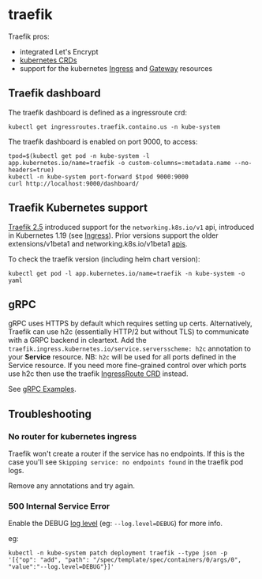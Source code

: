 # traefik

Traefik pros:

- integrated Let's Encrypt
- [kubernetes CRDs](https://doc.traefik.io/traefik/routing/providers/kubernetes-crd/)
- support for the kubernetes [Ingress](https://kubernetes.io/docs/concepts/services-networking/ingress/) and [Gateway](https://gateway-api.sigs.k8s.io/) resources

## Traefik dashboard

The traefik dashboard is defined as a ingressroute crd:

```
kubectl get ingressroutes.traefik.containo.us -n kube-system
```

The traefik dashboard is enabled on port 9000, to access:

```
tpod=$(kubectl get pod -n kube-system -l app.kubernetes.io/name=traefik -o custom-columns=:metadata.name --no-headers=true)
kubectl -n kube-system port-forward $tpod 9000:9000
curl http://localhost:9000/dashboard/
```

## Traefik Kubernetes support

[Traefik 2.5](https://github.com/traefik/traefik/commit/29908098e47f0458b5d5f50a59fe3583f63874c7) introduced support for the `networking.k8s.io/v1` api, introduced in Kubernetes 1.19 (see [Ingress](https://kubernetes.io/docs/concepts/services-networking/ingress/)). Prior versions support the older extensions/v1beta1 and networking.k8s.io/v1beta1 [apis](https://kubernetes.io/docs/reference/using-api/deprecation-guide/#ingress-v122).

To check the traefik version (including helm chart version):

```
kubectl get pod -l app.kubernetes.io/name=traefik -n kube-system -o yaml
```

## gRPC

gRPC uses HTTPS by default which requires setting up certs. Alternatively, Traefik can use h2c (essentially HTTP/2 but without TLS) to communicate with a GRPC backend in cleartext. Add the `traefik.ingress.kubernetes.io/service.serversscheme: h2c` annotation to your **Service** resource. NB: `h2c` will be used for all ports defined in the Service resource. If you need more fine-grained control over which ports use h2c then use the traefik [IngressRoute CRD](https://doc.traefik.io/traefik/routing/providers/kubernetes-crd/) instead.

See [gRPC Examples](https://doc.traefik.io/traefik/user-guides/grpc/).

## Troubleshooting

### No router for kubernetes ingress

Traefik won't create a router if the service has no endpoints. If this is the case you'll see `Skipping service: no endpoints found` in the traefik pod logs.

Remove any annotations and try again.

### 500 Internal Service Error

Enable the DEBUG [log level](https://doc.traefik.io/traefik/observability/logs/) (eg: `--log.level=DEBUG`) for more info.

eg:

```
kubectl -n kube-system patch deployment traefik --type json -p '[{"op": "add", "path": "/spec/template/spec/containers/0/args/0", "value":"--log.level=DEBUG"}]'
```

